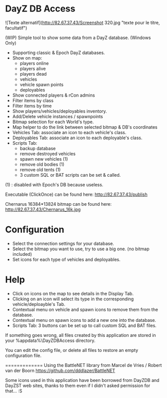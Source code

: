 DayZ DB Access
==============
![Texte alternatif](http://82.67.37.43/Screenshot 320.jpg "texte pour le titre, facultatif")

(WIP) Simple tool to show some data from a DayZ database. (Windows Only)

 - Supporting classic & Epoch DayZ databases.
 - Show on map:
	- players online
	- players alive
	- players dead
	- vehicles
	- vehicle spawn points
	- deployables
 - Show connected players & rCon admins
 - Filter items by class
 - Filter items by time
 - Show players/vehicles/deployables inventory.
 - Add/Delete vehicle instances / spawnpoints
 - Bitmap selection for each World's type.
 - Map helper to do the link between selected bitmap & DB's coordinates
 - Vehicles Tab: associate an icon to each vehicle's class.
 - Deployables Tab: associate an icon to each deployable's class.
 - Scripts Tab:
	- backup database
	- remove destroyed vehicles
	- spawn new vehicles (1)
	- remove old bodies (1)
	- remove old tents (1)
	- 3 custom SQL or BAT scripts can be set & called.

(1) : disabled with Epoch's DB because useless.

Executable (ClickOnce) can be found here:
http://82.67.37.43/publish

Chernarus 16384*13824 bitmap can be found here:
http://82.67.37.43/Chernarus_16k.jpg

Configuration
=============

 - Select the connection settings for your database.
 - Select the bitmap you want to use, try to use a big one. (no bitmap included)
 - Set icons for each type of vehicles and deployables.

Help
====

 - Click on icons on the map to see details in the Display Tab.
 - Clicking on an icon will select its type in the corresponding vehicle/deploayble's Tab.
 - Contextual menu on vehicle and spawn icons to remove them from the database.
 - Contextual menu on spawn icons to add a new one into the database.
 - Scripts Tab: 3 buttons can be set up to call custom SQL and BAT files.

If something goes wrong, all files created by this application are stored in your %appdata%\DayZDBAccess directory.

You can edit the config file, or delete all files to restore an empty configuration file.

=============
Using the BattleNET library from Marcel de Vries / Robert van der Boorn
https://github.com/dddlazer/BattleNET

Some icons used in this application have been borrowed from DayZDB and DayZST web sites, thanks to them even if I didn't asked permission for that... :S
